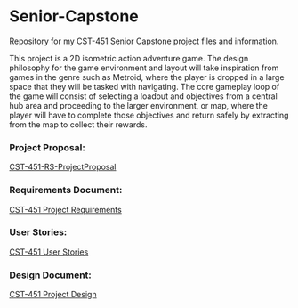 # Senior-Capstone
Repository for my CST-451 Senior Capstone project files and information.

This project is a 2D isometric action adventure game. The design philosophy for the game environment and layout will take inspiration from games in the genre such as Metroid, where the player is dropped in a large space that they will be tasked with navigating. The core gameplay loop of the game will consist of selecting a loadout and objectives from a central hub area and proceeding to the larger environment, or map, where the player will have to complete those objectives and return safely by extracting from the map to collect their rewards. 

### Project Proposal:
<a href="Documentation/CST-451-RS-ProjectProposal.pdf">CST-451-RS-ProjectProposal</a>

### Requirements Document:
<a href="Documentation/CST-451 Project Requirements.pdf">CST-451 Project Requirements</a>
### User Stories:
<a href="Documentation/CST-451 User Stories.xls">CST-451 User Stories</a>

### Design Document:
<a href="Documentation/CST-451 Project Design.pdf">CST-451 Project Design</a>
